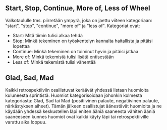 ## Start, Stop, Continue, More of, Less of Wheel

Valkotaululle tms. piirretään ympyrä, joka on jaettu viiteen kategoriaan: "start", "stop", "continue", "more of" ja "less of".
Kategoriat ovat:

- Start: Mitä tiimin tulisi alkaa tehdä
- Stop: Minkä tekeminen on työskentelyn kannalta haitallista ja pitäisi lopettaa
- Continue: Minkä tekeminen on toiminut hyvin ja pitäisi jatkaa
- More of: Minkä tekemistä tulisi lisätä entisestään
- Less of: Minkä tekemistä tulisi vähentää

## Glad, Sad, Mad

Kaikki retrospektiiviin osallistuvat keräävät yhdessä listaan huomioita kuluneesta sprintistä.
Huomiot kategorisoidaan johonkin kolmesta kategoriasta: Glad, Sad tai Mad (positiivinen palaute, negatiivinen palaute, närkästyksen aiheet).
Tämän jälkeen osallistujat äänestävät huomioita ja ne käydään yhdessä keskustellen läpi eniten ääniä saaneesta vähiten ääniä saaneeseen kunnes huomiot ovat kaikki käyty läpi tai retrospektiiville varattu aika loppuu.
